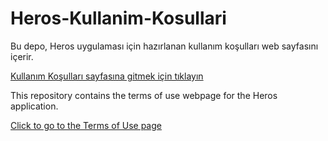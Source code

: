 # Heros-Kullanim-Kosullari

Bu depo, Heros uygulaması için hazırlanan kullanım koşulları web sayfasını içerir.

[Kullanım Koşulları sayfasına gitmek için tıklayın](https://omereyibardakci.github.io/Heros_Kullanim_Kosullari/)



This repository contains the terms of use webpage for the Heros application.

[Click to go to the Terms of Use page](https://omereyibardakci.github.io/Heros_Usage_Conditions/)
